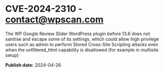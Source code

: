 # CVE-2024-2310 - contact@wpscan.com

The WP Google Review Slider WordPress plugin before 13.6 does not sanitise and escape some of its settings, which could allow high privilege users such as admin to perform Stored Cross-Site Scripting attacks even when the unfiltered_html capability is disallowed (for example in multisite setup)

**Publish date:** 2024-04-26
